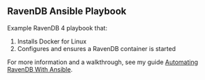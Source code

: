 ## RavenDB Ansible Playbook

Example RavenDB 4 playbook that:

1. Installs Docker for Linux
2. Configures and ensures a RavenDB container is started

For more information and a walkthrough, see my guide [Automating RavenDB With Ansible](https://kamranicus.com/posts/2019-05-22-ravendb-devops-automation-with-ansible).